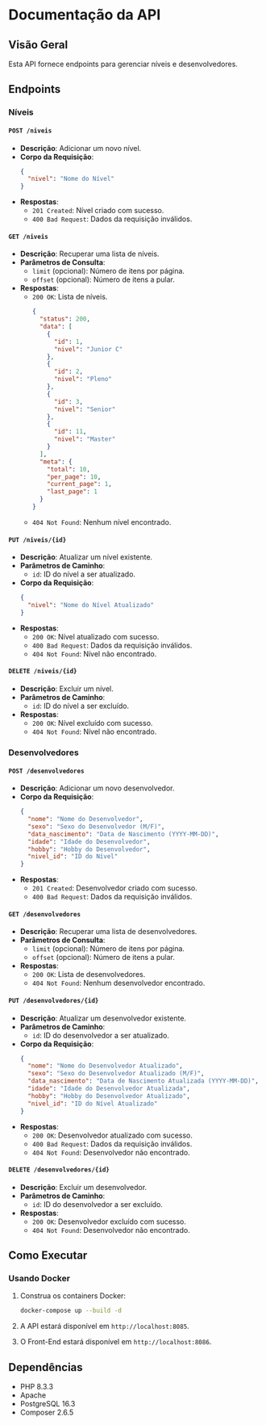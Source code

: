 # Documentação da API

## Visão Geral

Esta API fornece endpoints para gerenciar níveis e desenvolvedores.

## Endpoints

### Níveis

#### `POST /niveis`

- **Descrição**: Adicionar um novo nível.
- **Corpo da Requisição**: 
  ```json
  {
    "nivel": "Nome do Nível"
  }
  ```
- **Respostas**:
  - `201 Created`: Nível criado com sucesso.
  - `400 Bad Request`: Dados da requisição inválidos.

#### `GET /niveis`

- **Descrição**: Recuperar uma lista de níveis.
- **Parâmetros de Consulta**:
  - `limit` (opcional): Número de itens por página.
  - `offset` (opcional): Número de itens a pular.
- **Respostas**:
  - `200 OK`: Lista de níveis.
    ```json
    {
      "status": 200,
      "data": [
        {
          "id": 1,
          "nivel": "Junior C"
        },
        {
          "id": 2,
          "nivel": "Pleno"
        },
        {
          "id": 3,
          "nivel": "Senior"
        },
        {
          "id": 11,
          "nivel": "Master"
        }
      ],
      "meta": {
        "total": 10,
        "per_page": 10,
        "current_page": 1,
        "last_page": 1
      }
    }
    ```
  - `404 Not Found`: Nenhum nível encontrado.

#### `PUT /niveis/{id}`

- **Descrição**: Atualizar um nível existente.
- **Parâmetros de Caminho**:
  - `id`: ID do nível a ser atualizado.
- **Corpo da Requisição**:
  ```json
  {
    "nivel": "Nome do Nível Atualizado"
  }
  ```
- **Respostas**:
  - `200 OK`: Nível atualizado com sucesso.
  - `400 Bad Request`: Dados da requisição inválidos.
  - `404 Not Found`: Nível não encontrado.

#### `DELETE /niveis/{id}`

- **Descrição**: Excluir um nível.
- **Parâmetros de Caminho**:
  - `id`: ID do nível a ser excluído.
- **Respostas**:
  - `200 OK`: Nível excluído com sucesso.
  - `404 Not Found`: Nível não encontrado.

### Desenvolvedores

#### `POST /desenvolvedores`

- **Descrição**: Adicionar um novo desenvolvedor.
- **Corpo da Requisição**:
  ```json
  {
    "nome": "Nome do Desenvolvedor",
    "sexo": "Sexo do Desenvolvedor (M/F)",
    "data_nascimento": "Data de Nascimento (YYYY-MM-DD)",
    "idade": "Idade do Desenvolvedor",
    "hobby": "Hobby do Desenvolvedor",
    "nivel_id": "ID do Nível"
  }
  ```
- **Respostas**:
  - `201 Created`: Desenvolvedor criado com sucesso.
  - `400 Bad Request`: Dados da requisição inválidos.

#### `GET /desenvolvedores`

- **Descrição**: Recuperar uma lista de desenvolvedores.
- **Parâmetros de Consulta**:
  - `limit` (opcional): Número de itens por página.
  - `offset` (opcional): Número de itens a pular.
- **Respostas**:
  - `200 OK`: Lista de desenvolvedores.
  - `404 Not Found`: Nenhum desenvolvedor encontrado.

#### `PUT /desenvolvedores/{id}`

- **Descrição**: Atualizar um desenvolvedor existente.
- **Parâmetros de Caminho**:
  - `id`: ID do desenvolvedor a ser atualizado.
- **Corpo da Requisição**:
  ```json
  {
    "nome": "Nome do Desenvolvedor Atualizado",
    "sexo": "Sexo do Desenvolvedor Atualizado (M/F)",
    "data_nascimento": "Data de Nascimento Atualizada (YYYY-MM-DD)",
    "idade": "Idade do Desenvolvedor Atualizada",
    "hobby": "Hobby do Desenvolvedor Atualizado",
    "nivel_id": "ID do Nível Atualizado"
  }
  ```
- **Respostas**:
  - `200 OK`: Desenvolvedor atualizado com sucesso.
  - `400 Bad Request`: Dados da requisição inválidos.
  - `404 Not Found`: Desenvolvedor não encontrado.

#### `DELETE /desenvolvedores/{id}`

- **Descrição**: Excluir um desenvolvedor.
- **Parâmetros de Caminho**:
  - `id`: ID do desenvolvedor a ser excluído.
- **Respostas**:
  - `200 OK`: Desenvolvedor excluído com sucesso.
  - `404 Not Found`: Desenvolvedor não encontrado.

## Como Executar

### Usando Docker

1. Construa os containers Docker:

   ```sh
   docker-compose up --build -d
   ```

2. A API estará disponível em `http://localhost:8085`.

2. O Front-End estará disponível em `http://localhost:8086`.

## Dependências

- PHP 8.3.3
- Apache
- PostgreSQL 16.3
- Composer 2.6.5
```